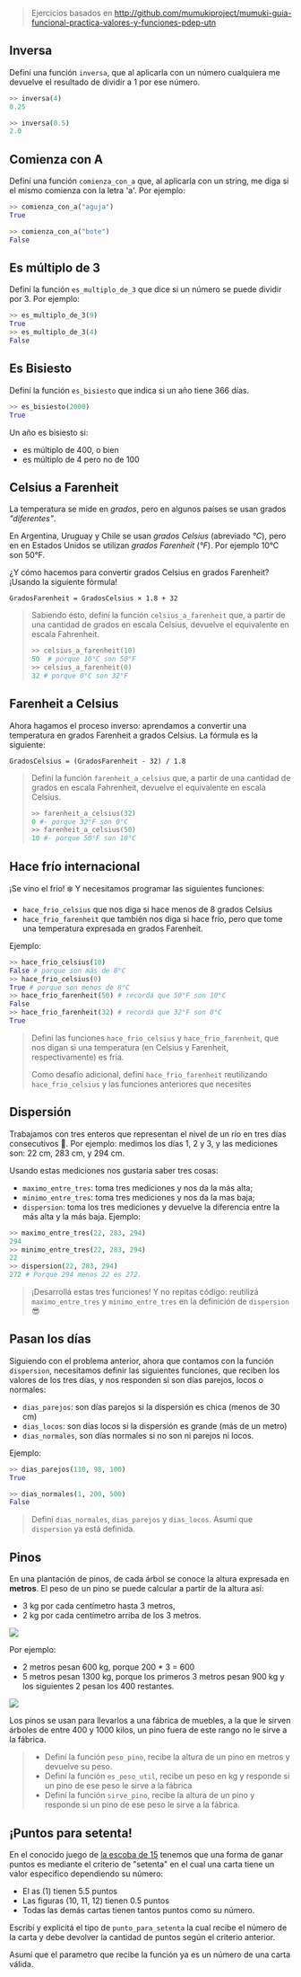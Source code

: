 > Ejercicios basados en http://github.com/mumukiproject/mumuki-guia-funcional-practica-valores-y-funciones-pdep-utn

## Inversa

Definí una función `inversa`, que al aplicarla con un número cualquiera me devuelve el resultado de dividir a 1 por ese número.

```python
>> inversa(4)
0.25

>> inversa(0.5)
2.0
```


## Comienza con A

Definí una función `comienza_con_a` que, al aplicarla con un string, me diga si el mismo comienza con la letra 'a'.
Por ejemplo:

```python
>> comienza_con_a("aguja")
True

>> comienza_con_a("bote")
False
```

## Es múltiplo de 3

Definí la función `es_multiplo_de_3` que dice si un número se puede dividir por 3. Por ejemplo:

```python
>> es_multiplo_de_3(9)
True
>> es_multiplo_de_3(4)
False
```

## Es Bisiesto

Definí la función `es_bisiesto` que indica si un año tiene 366 días.

```python
>> es_bisiesto(2000)
True
```

Un año es bisiesto si:

* es múltiplo de 400, o bien
* es múltiplo de 4 pero no de 100

## Celsius a Farenheit

La temperatura se mide en _grados_, pero en algunos países se usan grados _"diferentes"_.

En Argentina, Uruguay y Chile se usan _grados Celsius_ (abreviado _°C_), pero en en Estados Unidos se utilizan _grados Farenheit_ (_°F_). Por ejemplo 10°C son 50°F.

¿Y cómo hacemos para convertir grados Celsius en grados Farenheit? ¡Usando la siguiente fórmula!

```
GradosFarenheit = GradosCelsius × 1.8 + 32
```

> Sabiendo ésto, definí la función `celsius_a_farenheit` que, a partir de una cantidad de grados en escala Celsius, devuelve el equivalente en escala Fahrenheit.
>
> ```python
> >> celsius_a_farenheit(10)
> 50  # porque 10°C son 50°F
> >> celsius_a_farenheit(0)
> 32 # porque 0°C son 32°F
> ```

## Farenheit a Celsius

Ahora hagamos el proceso inverso: aprendamos a convertir una temperatura en grados Farenheit a grados Celsius. La fórmula es la siguiente:

```
GradosCelsius = (GradosFarenheit - 32) / 1.8
```

> Definí la función `farenheit_a_celsius` que, a partir de una cantidad de grados en escala Fahrenheit, devuelve el equivalente en escala Celsius.
>
> ```python
> >> farenheit_a_celsius(32)
> 0 #- porque 32°F son 0°C
> >> farenheit_a_celsius(50)
> 10 #- porque 50°F son 10°C
> ```


## Hace frío internacional

¡Se vino el frío! :snowflake: Y necesitamos programar las siguientes funciones:

* `hace_frio_celsius` que nos diga si hace menos de 8 grados Celsius
* `hace_frio_farenheit` que también nos diga si hace frío, pero que tome una temperatura expresada en grados Farenheit.

Ejemplo:

```python
>> hace_frio_celsius(10)
False # porque son más de 8°C
>> hace_frio_celsius(0)
True # porque son menos de 8°C
>> hace_frio_farenheit(50) # recordá que 50°F son 10°C
False
>> hace_frio_farenheit(32) # recordá que 32°F son 0°C
True
```

> Definí las funciones `hace_frio_celsius` y `hace_frio_farenheit`, que nos digan si una temperatura (en Celsius y Farenheit, respectivamente) es fría.
>
> Como desafío adicional, definí `hace_frio_farenheit` reutilizando `hace_frio_celsius` y las funciones anteriores que necesites

## Dispersión

Trabajamos con tres enteros que representan el nivel de un río en tres días consecutivos :calendar:. Por ejemplo: medimos los días 1, 2 y 3, y las mediciones son: 22 cm, 283 cm, y 294 cm.

Usando estas mediciones nos gustaría saber tres cosas:

* `maximo_entre_tres`: toma tres mediciones y nos da la más alta;
* `minimo_entre_tres`: toma tres mediciones y nos da la mas baja;
*  `dispersion`: toma los tres mediciones y devuelve la diferencia entre la más alta y la más baja. Ejemplo:

```python
>> maximo_entre_tres(22, 283, 294)
294
>> minimo_entre_tres(22, 283, 294)
22
>> dispersion(22, 283, 294)
272 # Porque 294 menos 22 es 272.
```

> ¡Desarrollá estas tres funciones! Y no repitas código: reutilizá `maximo_entre_tres` y `minimo_entre_tres` en la definición de `dispersion` :sunglasses:


## Pasan los días

Siguiendo con el problema anterior, ahora que contamos con la  función `dispersion`, necesitamos definir las siguientes funciones, que reciben los valores de los tres días, y nos responden si son días parejos, locos o normales:

* `dias_parejos`: son días parejos si la dispersión es chica (menos de 30 cm)
* `dias_locos`: son días locos si la dispersión es grande (más de un metro)
* `dias_normales`, son días normales si no son ni parejos ni locos.

Ejemplo:

```python
>> dias_parejos(110, 98, 100)
True
```

```python
>> dias_normales(1, 200, 500)
False
```

> Definí `dias_normales`, `dias_parejos` y `dias_locos`. Asumí que `dispersion` ya está definida.


## Pinos

En una plantación de pinos, de cada árbol se conoce la altura expresada en **metros**. El peso de un pino se puede calcular a partir de la altura así:

* 3 kg por cada centímetro hasta 3 metros,
* 2 kg por cada centímetro arriba de los 3 metros.


![](https://raw.githubusercontent.com/MumukiProject/mumuki-guia-funcional-practica-valores-y-funciones/master/images/pino.png)


Por ejemplo:

* 2 metros pesan 600 kg, porque 200 * 3 = 600
* 5 metros pesan 1300 kg, porque los primeros 3 metros pesan 900 kg y los siguientes 2 pesan los 400 restantes.

![](https://raw.githubusercontent.com/MumukiProject/mumuki-guia-funcional-practica-valores-y-funciones/master/images/pinos.png)



Los pinos se usan para llevarlos a una fábrica de muebles, a la que le sirven árboles de entre 400 y 1000 kilos, un pino fuera de este rango no le sirve a la fábrica.

> * Definí la función `peso_pino`, recibe la altura de un pino en metros y devuelve su peso.
> * Definí la función `es_peso_util`, recibe un peso en kg y  responde si un pino de ese peso le sirve a la fábrica
> * Definí la función `sirve_pino`, recibe la altura de un pino y responde si un pino de ese peso le sirve a la fábrica.
>

## ¡Puntos para setenta!


En el conocido juego de [la escoba de 15](https://es.wikipedia.org/wiki/Escoba_del_15) tenemos que una forma de ganar puntos es mediante el criterio de "setenta" en el cual una carta tiene un valor especifico dependiendo su número:

* El as (1) tienen 5.5 puntos
* Las figuras (10, 11, 12) tienen 0.5 puntos
* Todas las demás cartas tienen tantos puntos como su número.

Escribí y explicitá el tipo de `punto_para_setenta` la cual recibe el número de la carta y debe devolver la cantidad de puntos según el criterio anterior.

Asumí que el parametro que recibe la función ya es un número de una carta válida.
